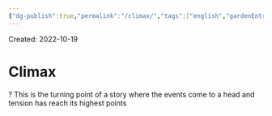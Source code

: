 ```yaml
---
{"dg-publish":true,"permalink":"/climax/","tags":["english","gardenEntry","gardenEntry","gardenEntry","gardenEntry","gardenEntry","gardenEntry","gardenEntry","gardenEntry","gardenEntry"]}
---
```


Created: 2022-10-19

# Climax
?
This is the turning point of a story where the events come to a head and tension has reach its highest points
<!--SR:!2023-08-21,187,250-->
